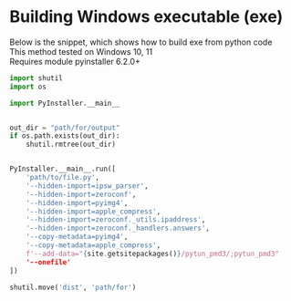 # Building Windows executable (exe)

Below is the snippet, which shows how to build exe from python code  
This method tested on Windows 10, 11  
Requires module pyinstaller 6.2.0+  

```python
import shutil
import os

import PyInstaller.__main__


out_dir = "path/for/output"
if os.path.exists(out_dir):
    shutil.rmtree(out_dir)


PyInstaller.__main__.run([
    'path/to/file.py',
    '--hidden-import=ipsw_parser',
    '--hidden-import=zeroconf',
    '--hidden-import=pyimg4',
    '--hidden-import=apple_compress',
    '--hidden-import=zeroconf._utils.ipaddress',
    '--hidden-import=zeroconf._handlers.answers',
    '--copy-metadata=pyimg4',
    '--copy-metadata=apple_compress',
    f'--add-data="{site.getsitepackages()}/pytun_pmd3/;pytun_pmd3"
    '--onefile'
])

shutil.move('dist', 'path/for')
```
